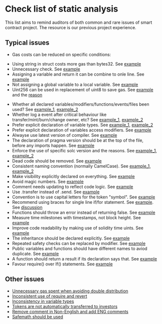 # Check list of static analysis
This list aims to remind auditors of both common and rare issues of smart contract project. The resource is our previous project experience.

## Typical issues
* Gas costs can be reduced on specific conditions:
 - Using string in struct costs more gas than bytes32. See [example](https://github.com/BlockchainLabsNZ/mothership-sen/issues/3)
 - Unnecessary check. See [example](https://github.com/BlockchainLabsNZ/wings-private-contracts/issues/6)
 - Assigning a variable and return it can be combine to onle line. See [example](https://github.com/BlockchainLabsNZ/wings-private-contracts/issues/5)
 - Not assigning a global variable to a local variable. See [example](https://github.com/BlockchainLabsNZ/wings-private-contracts/issues/2) 
 - Uint256 can be used in replacement of uint8 to save gas. See [example](https://github.com/BlockchainLabsNZ/bankorus_contracts_audit/issues/2) and the [reason](https://ethereum.stackexchange.com/questions/3067/why-does-uint8-cost-more-gas-than-uint256)
* Whether all declared variables/modifiers/functions/events/files been used? See [example_1](https://github.com/BlockchainLabsNZ/zipper-contracts/issues/4), [example_2](https://github.com/BlockchainLabsNZ/gifto-contracts/issues/13) 
* Whether log a event after critical behaviour like transfer/mint/burn/change owner, etc? See [example_1](https://github.com/BlockchainLabsNZ/zipper-contracts/issues/1), [example_2](https://github.com/BlockchainLabsNZ/staking-contracts-audit/issues/2)
* Prefer explicit declaration of variable types. See [example_1](https://github.com/BlockchainLabsNZ/staking-contracts-audit/issues/3), [example_2](https://github.com/BlockchainLabsNZ/gifto-contracts/issues/9)
* Prefer explicit declaration of variables access modifiers. See [example](https://github.com/BlockchainLabsNZ/gifto-contracts/issues/8)
* Alwayse use latest version of compiler. See [example](https://github.com/BlockchainLabsNZ/staking-contracts-audit/issues/1) 
* The declaration of pragma version should be at the top of the file, before any imports happen. See [example](https://github.com/BlockchainLabsNZ/staking-contracts-audit/issues/1)
* Enforce the use of specific solc version and the reasons. See [example_1](https://github.com/BlockchainLabsNZ/wings-private-contracts/issues/10), [example_2](https://github.com/BlockchainLabsNZ/leverj-contracts/issues/5) 
* Dead code should be removed. See [example](https://github.com/BlockchainLabsNZ/wings-private-contracts/issues/7)
* Consistent naming convention (normally CamelCase). See [example_1](https://github.com/BlockchainLabsNZ/wings-private-contracts/issues/4), [example_2](https://github.com/BlockchainLabsNZ/wings-private-contracts/issues/3)
* Make visibility explicitly declared on everything. See [example](https://github.com/BlockchainLabsNZ/wings-private-contracts/issues/1)
* Avoid magic numbers. See [example](https://github.com/BlockchainLabsNZ/bluzelle-contracts/issues/3)
* Comment needs updating to reflect code logic. See [example](https://github.com/BlockchainLabsNZ/gifto-contracts/issues/11)
* Use .transfer instead of .send. See [example](https://github.com/BlockchainLabsNZ/gifto-contracts/issues/10)
* Convention is to use capital letters for the token "symbol". See [example](https://github.com/BlockchainLabsNZ/gifto-contracts/issues/6)
* Recommend using braces for single line if/for statement. See [example](https://github.com/BlockchainLabsNZ/etheal-contracts/issues/5). See [discussion](https://stackoverflow.com/questions/2125066/is-it-bad-practice-to-use-an-if-statement-without-brackets)
* Functions should throw an error instead of returning false. See [example](https://github.com/BlockchainLabsNZ/mobilego-contracts-audit/issues/1)
* Measure time milestones with timestamps, not block height. See [example](https://github.com/BlockchainLabsNZ/leverj-contracts/issues/6)
* Improve code readability by making use of solidity time uints. See [example](https://github.com/BlockchainLabsNZ/leverj-contracts/issues/8)
* The inheritance should be declared explicitly. See [example](https://github.com/BlockchainLabsNZ/poa-popa/issues/2)
* Repeated safety checks can be replaced by modifier. See [example](https://github.com/BlockchainLabsNZ/poa-popa/issues/1)
* Public variables and functions should have different names to aviod duplicate. See [example](https://github.com/BlockchainLabsNZ/LINA-TokenERC20/issues/2) 
* A function should return a result if its declaration says that. See [example](https://github.com/BlockchainLabsNZ/LINA-TokenERC20/issues/1)
* Favour require() over If() statements. See [example](https://github.com/BlockchainLabsNZ/mothership-sen/issues/1)



## Other issues
* [Unnecessary gas spent when avoiding double distribution](https://github.com/BlockchainLabsNZ/zipper-contracts/issues/2)
* [Inconsistent use of require and revert](https://github.com/BlockchainLabsNZ/wings-private-contracts/issues/13)
* [Inconsistency in variable types](https://github.com/BlockchainLabsNZ/synchrolife/issues/5)
* [Tokens are not automatically transferred to investors](https://github.com/BlockchainLabsNZ/gifto-contracts/issues/12)
* [Remove comment in Non-English and add ENG comments](https://github.com/BlockchainLabsNZ/LAToken-Contracts-Audit/issues/25)
* [Safemath should be used](https://github.com/BlockchainLabsNZ/leverj-contracts/issues/4)
